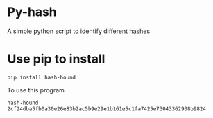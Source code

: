 # Py-hash
A simple python script to identify different hashes 

# Use pip to install 
```pip install hash-hound```

To use this program 


```hash-hound 2cf24dba5fb0a30e26e83b2ac5b9e29e1b161e5c1fa7425e73043362938b9824```
